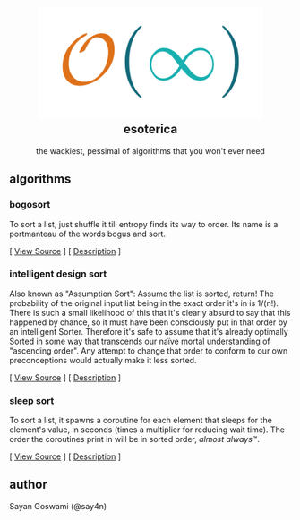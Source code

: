 <h2 align="center">
    <img src="assets/esoterica.svg" style="background-color:rgba(0,0,0,0);" height="200" alt="esoterica"></a>
    <br>esoterica<br>
</h2>
<p align="center">
the wackiest, pessimal of algorithms that you won't ever need
</p>

## algorithms

### bogosort

To sort a list, just shuffle it till entropy finds its way to order. Its name is a portmanteau of the words bogus and sort.

[ [View Source](https://github.com/say4n/esoterica/blob/master/bogosort.py) ]
[ [Description](https://en.wikipedia.org/wiki/Bogosort) ]

### intelligent design sort

Also known as "Assumption Sort": Assume the list is sorted, return!
The probability of the original input list being in the exact order it's in is 1/(n!). There is such a small likelihood of this that it's clearly absurd to say that this happened by chance, so it must have been consciously put in that order by an intelligent Sorter. Therefore it's safe to assume that it's already optimally Sorted in some way that transcends our naïve mortal understanding of "ascending order". Any attempt to change that order to conform to our own preconceptions would actually make it less sorted.

[ [View Source](https://github.com/say4n/esoterica/blob/master/idsort.py) ]
[ [Description](https://www.dangermouse.net/esoteric/intelligentdesignsort.html) ]

### sleep sort

To sort a list, it spawns a coroutine for each element that sleeps for the element's value, in seconds (times a multiplier for reducing wait time). The order the coroutines print in will be in sorted order, _almost always_&trade;.

[ [View Source](https://github.com/say4n/esoterica/blob/master/sleepsort.py) ]
[ [Description](https://www.reddit.com/r/algorithms/comments/9p4z8m/what_are_some_esoteric_algorithm_that_you_know/e7z4adl/) ]

## author

Sayan Goswami (@say4n)
